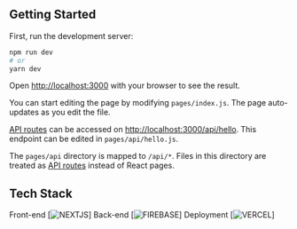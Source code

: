 ## Getting Started

First, run the development server:

```bash
npm run dev
# or
yarn dev
```

Open [http://localhost:3000](http://localhost:3000) with your browser to see the result.

You can start editing the page by modifying `pages/index.js`. The page auto-updates as you edit the file.

[API routes](https://nextjs.org/docs/api-routes/introduction) can be accessed on [http://localhost:3000/api/hello](http://localhost:3000/api/hello). This endpoint can be edited in `pages/api/hello.js`.

The `pages/api` directory is mapped to `/api/*`. Files in this directory are treated as [API routes](https://nextjs.org/docs/api-routes/introduction) instead of React pages.

## Tech Stack
Front-end
[![NEXTJS](https://img.shields.io/badge/next.js-000000?style=for-the-badge&logo=nextdotjs&logoColor=white)]
Back-end
[![FIREBASE](https://img.shields.io/badge/firebase-ffca28?style=for-the-badge&logo=firebase&logoColor=black)]
Deployment
[![VERCEL](https://img.shields.io/badge/Vercel-000000?style=for-the-badge&logo=vercel&logoColor=white)]

